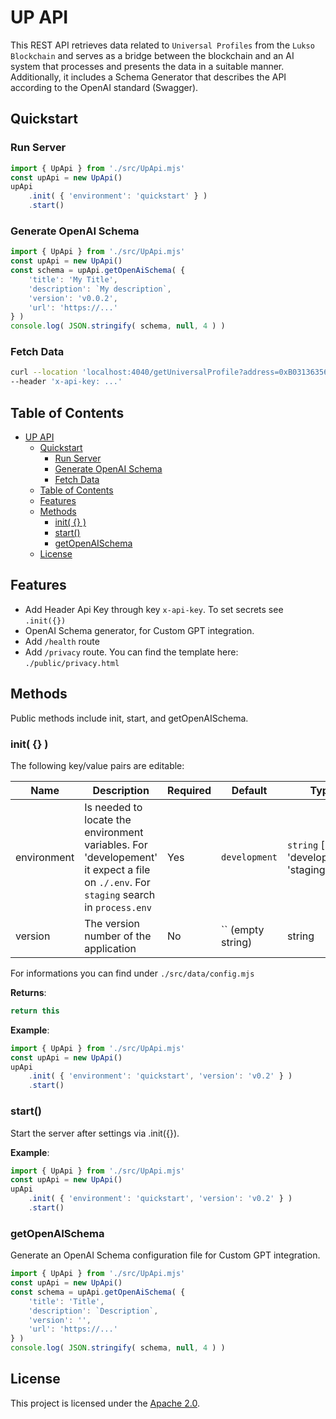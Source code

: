 # UP API

This REST API retrieves data related to `Universal Profiles` from the `Lukso Blockchain` and serves as a bridge between the blockchain and an AI system that processes and presents the data in a suitable manner. Additionally, it includes a Schema Generator that describes the API according to the OpenAI standard (Swagger).


## Quickstart

### Run Server

```js
import { UpApi } from './src/UpApi.mjs'
const upApi = new UpApi()
upApi
    .init( { 'environment': 'quickstart' } )
    .start()
```

### Generate OpenAI Schema

```js
import { UpApi } from './src/UpApi.mjs'
const upApi = new UpApi()
const schema = upApi.getOpenAiSchema( { 
    'title': 'My Title',
    'description': `My description`,
    'version': 'v0.0.2',
    'url': 'https://...'
} )
console.log( JSON.stringify( schema, null, 4 ) )
```

### Fetch Data

```sh
curl --location 'localhost:4040/getUniversalProfile?address=0xB031363560403179Aac100d51864e27fFF4D7807' \
--header 'x-api-key: ...'
```


## Table of Contents

- [UP API](#up-api)
  - [Quickstart](#quickstart)
    - [Run Server](#run-server)
    - [Generate OpenAI Schema](#generate-openai-schema)
    - [Fetch Data](#fetch-data)
  - [Table of Contents](#table-of-contents)
  - [Features](#features)
  - [Methods](#methods)
    - [init( {} )](#init--)
    - [start()](#start)
    - [getOpenAISchema](#getopenaischema)
  - [License](#license)

## Features

- Add Header Api Key through key `x-api-key`. To set secrets see `.init({})`
- OpenAI Schema generator, for Custom GPT integration.
- Add `/health` route
- Add `/privacy` route. You can find the template here: `./public/privacy.html`


## Methods
Public methods include init, start, and getOpenAISchema.


### init( {} )

The following key/value pairs are editable:

| Name         | Description                                       | Required | Default        | Type                                     |
|--------------|---------------------------------------------------|----------|----------------|------------------------------------------|
| environment  | Is needed to locate the environment variables. For 'developement' it expect a file on `./.env`. For `staging` search in `process.env`    | Yes      | `development`  | `string` [ 'development', 'staging' ] |
| version      | The version number of the application             | No       | `` (empty string) | string                                   |

For informations you can find under `./src/data/config.mjs`

**Returns**: 
```js
return this
```


**Example**: 
```js
import { UpApi } from './src/UpApi.mjs'
const upApi = new UpApi()
upApi
    .init( { 'environment': 'quickstart', 'version': 'v0.2' } )
    .start()

```


### start()

Start the server after settings via .init({}).

**Example**: 
```js
import { UpApi } from './src/UpApi.mjs'
const upApi = new UpApi()
upApi
    .init( { 'environment': 'quickstart', 'version': 'v0.2' } )
    .start()

```


### getOpenAISchema

Generate an OpenAI Schema configuration file for Custom GPT integration.

```js
import { UpApi } from './src/UpApi.mjs'
const upApi = new UpApi()
const schema = upApi.getOpenAiSchema( { 
    'title': 'Title',
    'description': `Description`,
    'version': '',
    'url': 'https://...'
} )
console.log( JSON.stringify( schema, null, 4 ) )
```

## License

This project is licensed under the [Apache 2.0](LICENSE).
